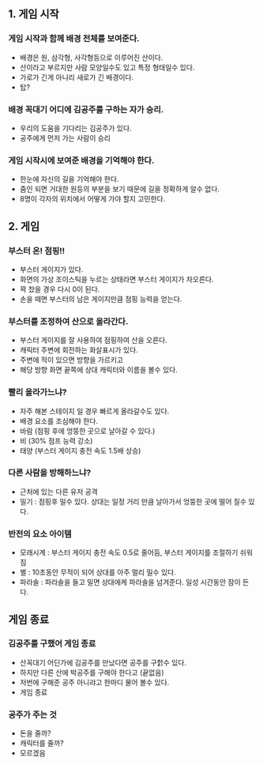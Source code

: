 ## 1. 게임 시작
### 게임 시작과 함께 배경 전체를 보여준다. 
- 배경은 원, 삼각형, 사각형등으로 이루어진 산이다. 
- 산이라고 부르지만 사람 모양일수도 있고 특정 형태일수 있다. 
- 가로가 긴게 아니리 새로가 긴 배경이다. 
- 탑?

### 배경 꼭대기 어디에 김공주를 구하는 자가 승리. 
- 우리의 도움을 기다리는 김공주가 있다. 
- 공주에게 먼저 가는 사람이 승리

### 게임 시작시에 보여준 배경을 기억해야 한다. 
- 한눈에 자신의 길을 기억해야 한다. 
- 줌인 되면 거대한 원등의 부분을 보기 때문에 길을 정확하게 알수 없다. 
- 8명이 각자의 위치에서 어떻게 가야 할지 고민한다. 

## 2. 게임 
### 부스터 온! 점핑!!
- 부스터 게이지가 있다. 
- 화면의 가상 조이스틱을 누르는 상태라면 부스터 게이지가 차오른다. 
- 꽉 찼을 경우 다시 0이 된다. 
- 손을 떼면 부스터의 남은 게이지만큼 점핑 능력을 얻는다. 

### 부스터를 조정하여 산으로 올라간다. 
- 부스터 게이지를 잘 사용하여 점핑하여 산을 오른다. 
- 캐릭터 주변에 회전하는 화살표시가 있다. 
- 주변에 적이 있으면 방향을 가르키고 
- 해당 방향 화면 끝쪽에 상대 캐릭터와 이름을 볼수 있다. 

### 빨리 올라가느냐? 
- 자주 해본 스테이지 일 경우 빠르게 올라갈수도 있다. 
- 배경 요소를 조심해야 한다. 
- 바람 (점핑 후에 엉뚱한 곳으로 날아갈 수 있다.)
- 비 (30% 점프 능력 강소)
- 태양 (부스터 게이지 충전 속도 1.5배 상승) 

### 다른 사람을 방해하느냐?
- 근처에 있는 다른 유저 공격
- 밀기 : 점핑후 밀수 있다. 상대는 일정 거리 만큼 날아가서 엉뚱한 곳에 떨어 질수 있다. 

### 반전의 요소 아이템
- 모래시계 : 부스터 게이지 충전 속도 0.5로 줄어듬, 부스터 게이지를 조절하기 쉬워짐
- 별 : 10초동안 무적이 되어 상대를 아주 멀리 밀수 있다. 
- 파라솔 : 파라솔을 들고 밀면 상대에케 파라솔을 넘겨준다. 일성 시간동안 잠이 든다. 

## 게임 종료
### 김공주를 구했어 게임 종료
- 산꼭대기 어딘가에 김공주를 만났다면 공주를 구핡수 있다. 
- 하지만 다른 산에 박공주를 구해야 한다고 (끝없음)
- 저번에 구해준 공주 아니랴고 한마디 물어 볼수 있다. 
- 게임 종료 

### 공주가 주는 것
- 돈을 줄까?
- 캐릭터를 줄까?
- 모르겠음
